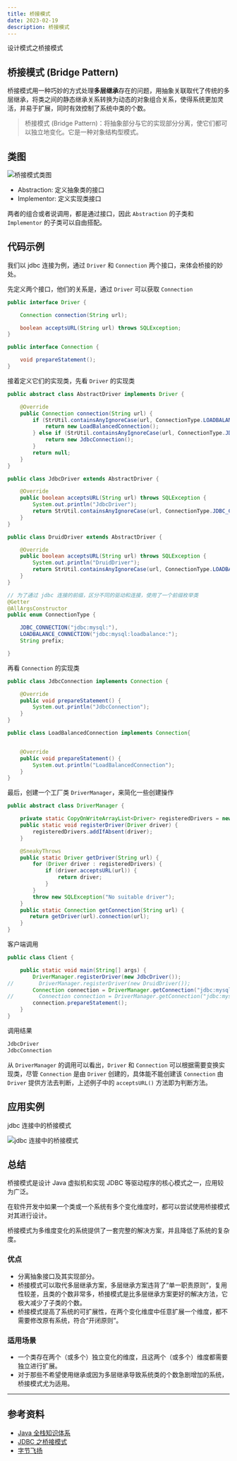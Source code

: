 ```yaml
---
title: 桥接模式
date: 2023-02-19
description: 桥接模式
---
```


设计模式之桥接模式
<!-- more -->

## 桥接模式 (Bridge Pattern)

桥接模式用一种巧妙的方式处理**多层继承**存在的问题，用抽象关联取代了传统的多层继承，将类之间的静态继承关系转换为动态的对象组合关系，使得系统更加灵活，并易于扩展，同时有效控制了系统中类的个数。

> 桥接模式 (Bridge Pattern)：将抽象部分与它的实现部分分离，使它们都可以独立地变化。它是一种对象结构型模式。

## 类图

![桥接模式类图](https://cdn.staticaly.com/gh/AlexChen68/OSS@master/blog/advance/bridge_pattern.png)

- Abstraction: 定义抽象类的接口
- Implementor: 定义实现类接口

两者的组合或者说调用，都是通过接口，因此 `Abstraction` 的子类和 `Implementor` 的子类可以自由搭配。

## 代码示例

我们以 jdbc 连接为例，通过 `Driver` 和 `Connection` 两个接口，来体会桥接的妙处。

先定义两个接口，他们的关系是，通过 `Driver` 可以获取 `Connection`
```java
public interface Driver {

    Connection connection(String url);

    boolean acceptsURL(String url) throws SQLException;
}

public interface Connection {

    void prepareStatement();
}
```

接着定义它们的实现类，先看 `Driver` 的实现类

```java
public abstract class AbstractDriver implements Driver {

    @Override
    public Connection connection(String url) {
        if (StrUtil.containsAnyIgnoreCase(url, ConnectionType.LOADBALANCE_CONNECTION.getPrefix())) {
            return new LoadBalancedConnection();
        } else if (StrUtil.containsAnyIgnoreCase(url, ConnectionType.JDBC_CONNECTION.getPrefix())) {
            return new JdbcConnection();
        }
        return null;
    }
}

public class JdbcDriver extends AbstractDriver {

    @Override
    public boolean acceptsURL(String url) throws SQLException {
        System.out.println("JdbcDriver");
        return StrUtil.containsAnyIgnoreCase(url, ConnectionType.JDBC_CONNECTION.getPrefix());
    }
}

public class DruidDriver extends AbstractDriver {

    @Override
    public boolean acceptsURL(String url) throws SQLException {
        System.out.println("DruidDriver");
        return StrUtil.containsAnyIgnoreCase(url, ConnectionType.LOADBALANCE_CONNECTION.getPrefix());
    }
}

// 为了通过 jdbc 连接的前缀，区分不同的驱动和连接，使用了一个前缀枚举类
@Getter
@AllArgsConstructor
public enum ConnectionType {

    JDBC_CONNECTION("jdbc:mysql:"),
    LOADBALANCE_CONNECTION("jdbc:mysql:loadbalance:");
    String prefix;

}
```

再看 `Connection` 的实现类

```java
public class JdbcConnection implements Connection {

    @Override
    public void prepareStatement() {
        System.out.println("JdbcConnection");
    }
}

public class LoadBalancedConnection implements Connection{


    @Override
    public void prepareStatement() {
        System.out.println("LoadBalancedConnection");
    }
}
```

最后，创建一个工厂类 `DriverManager`，来简化一些创建操作

```java
public abstract class DriverManager {

    private static CopyOnWriteArrayList<Driver> registeredDrivers = new CopyOnWriteArrayList<>();
    public static void registerDriver(Driver driver) {
        registeredDrivers.addIfAbsent(driver);
    }

    @SneakyThrows
    public static Driver getDriver(String url) {
        for (Driver driver : registeredDrivers) {
            if (driver.acceptsURL(url)) {
                return driver;
            }
        }
        throw new SQLException("No suitable driver");
    }
    public static Connection getConnection(String url) {
       return getDriver(url).connection(url);
    }
}
```

客户端调用

```java
public class Client {

    public static void main(String[] args) {
        DriverManager.registerDriver(new JdbcDriver());
//        DriverManager.registerDriver(new DruidDriver());
        Connection connection = DriverManager.getConnection("jdbc:mysql://127.0.0.1:3306/demo");
//        Connection connection = DriverManager.getConnection("jdbc:mysql:loadbalance://127.0.0.1:3306/demo");
        connection.prepareStatement();
    }
}
```
调用结果
```java
JdbcDriver
JdbcConnection
```

从 `DriverManager` 的调用可以看出，`Driver` 和 `Connection` 可以根据需要变换实现类，尽管 `Connection` 是由 `Driver` 创建的，具体能不能创建该 `Connection` 由 `Driver` 提供方法去判断，上述例子中的 `acceptsURL()` 方法即为判断方法。

## 应用实例

jdbc 连接中的桥接模式

![jdbc 连接中的桥接模式](https://cdn.staticaly.com/gh/AlexChen68/OSS@master/blog/advance/bridge_pattern_jdbc.png)

## 总结

桥接模式是设计 Java 虚拟机和实现 JDBC 等驱动程序的核心模式之一，应用较为广泛。

在软件开发中如果一个类或一个系统有多个变化维度时，都可以尝试使用桥接模式对其进行设计。

桥接模式为多维度变化的系统提供了一套完整的解决方案，并且降低了系统的复杂度。

### 优点

- 分离抽象接口及其实现部分。
- 桥接模式可以取代多层继承方案，多层继承方案违背了“单一职责原则”，复用性较差，且类的个数非常多，桥接模式是比多层继承方案更好的解决方法，它极大减少了子类的个数。
- 桥接模式提高了系统的可扩展性，在两个变化维度中任意扩展一个维度，都不需要修改原有系统，符合“开闭原则”。

### 适用场景
- 一个类存在两个（或多个）独立变化的维度，且这两个（或多个）维度都需要独立进行扩展。
- 对于那些不希望使用继承或因为多层继承导致系统类的个数急剧增加的系统，桥接模式尤为适用。

---

## 参考资料

- [Java 全栈知识体系](https://pdai.tech/md/dev-spec/pattern/10_bridge.html)
- [JDBC 之桥接模式](https://www.jianshu.com/p/34ea945175f8)
- [字节飞扬](https://bytesfly.github.io/blog/#/DesignPattern/bridge-pattern)